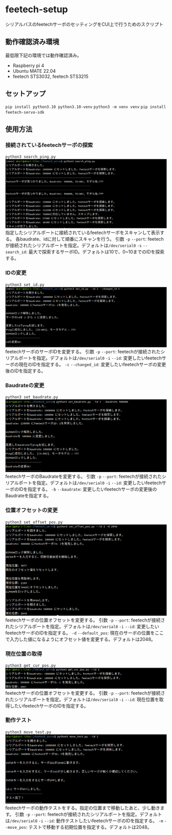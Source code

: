 # feetech-setup
シリアルバスのfeetechサーボのセッティングをCUI上で行うためのスクリプト

## 動作確認済み環境
最低限下記の環境では動作確認済み。
- Raspberry pi 4
- Ubuntu MATE 22.04
- feetech STS3032, feetech STS3215

## セットアップ
`pip install python3.10 python3.10-venv`
`python3 -m venv venv`
`pip install feetech-servo-sdk`

## 使用方法
### 接続されているfeetechサーボの探索
`python3 search_ping.py`
![](png/search_ping.png)
指定したシリアルポートに接続されているfeetechサーボをスキャンして表示する。
各baudrate、idに対して順番にスキャンを行う。
引数
`-p` `--port`: feetechが接続されたシリアルポートを指定。デフォルトは`/dev/serial0`
`-s` `--search_id`: 最大で探索するサーボID。デフォルトは10で、0~10までのIDを探索する。

### IDの変更
`python3 set_id.py`
![](png/set_id.png)
feetechサーボのサーボIDを変更する。
引数
`-p` `--port`: feetechが接続されたシリアルポートを指定。デフォルトは`/dev/serial0`
`-i` `--id`: 変更したいfeetechサーボの現在のIDを指定する。
`-c` `--changed_id`: 変更したいfeetechサーボの変更後のIDを指定する。

### Baudrateの変更
`python3 set_baudrate.py`
![](png/set_baudrate.png)
feetechサーボのBaudrateを変更する。
引数
`-p` `--port`: feetechが接続されたシリアルポートを指定。デフォルトは`/dev/serial0`
`-i` `--id`: 変更したいfeetechサーボのIDを指定する。
`-b` `--baudrate`: 変更したいfeetechサーボの変更後のBaudrateを指定する。

### 位置オフセットの変更
`python3 set_offset_pos.py`
![](png/set_offset_pos.png)
feetechサーボの位置オフセットを変更する。
引数
`-p` `--port`: feetechが接続されたシリアルポートを指定。デフォルトは`/dev/serial0`
`-i` `--id`: 変更したいfeetechサーボのIDを指定する。
`-d` `--default_pos`: 現在のサーボの位置をここで入力した値になるようにオフセット値を変更する。デフォルトは2048。


### 現在位置の取得
`python3 get_cur_pos.py`
![](png/get_cur_pos.png)
feetechサーボの位置オフセットを変更する。
引数
`-p` `--port`: feetechが接続されたシリアルポートを指定。デフォルトは`/dev/serial0`
`-i` `--id`: 現在位置を取得したいfeetechサーボのIDを指定する。

### 動作テスト
`python3 move_test.py`
![](png/move_test.png)
feetechサーボの動作テストをする。指定の位置まで移動したあと、少し動きます。
引数
`-p` `--port`: feetechが接続されたシリアルポートを指定。デフォルトは`/dev/serial0`
`-i` `--id`: 動作テストしたいfeetechサーボのIDを指定する。
`-m` `--move_pos`: テストで移動する初期位置を指定する。デフォルトは2048。
